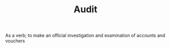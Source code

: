 ---
title: Audit
letter: A
permalink: "/definitions/audit.html"
body: As a verb; to make an official investigation and examination of accounts and
  vouchers
published_at: '2018-07-07'
layout: post
---